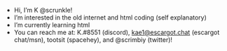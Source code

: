 - Hi, I’m K @scrunkle!
- I’m interested in the old internet and html coding (self explanatory)
- I’m currently learning html
- You can reach me at: K.#8551 (discord), kae1@escargot.chat (escargot chat/msn), tootsit (spacehey), and @scrimbiy (twitter)!

<!---
scrunkle/scrunkle is a ✨ special ✨ repository because its `README.md` (this file) appears on your GitHub profile.
You can click the Preview link to take a look at your changes.
--->
